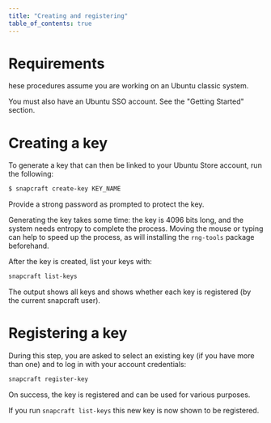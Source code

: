 ```yaml
---
title: "Creating and registering"
table_of_contents: true
---
```


# Requirements

hese procedures assume you are working on an Ubuntu classic system.

You must also have an Ubuntu SSO account. See the "Getting Started" section.

# Creating a key

To generate a key that can then be linked to your Ubuntu Store account, run the following:

```bash
$ snapcraft create-key KEY_NAME
```

Provide a strong password as prompted to protect the key.

Generating the key takes some time: the key is 4096 bits long, and the system needs entropy to complete the process. Moving the mouse or typing can help to speed up the process, as will installing the `rng-tools` package beforehand.

After the key is created, list your keys with:

```bash
snapcraft list-keys
```

The output shows all keys and shows whether each key is registered (by the current snapcraft user).

# Registering a key

During this step, you are asked to select an existing key (if you have more than one) and to log in with your account credentials:

```bash
snapcraft register-key
```

On success, the key is registered and can be used for various purposes.

If you run ```snapcraft list-keys``` this new key is now shown to be registered. 
